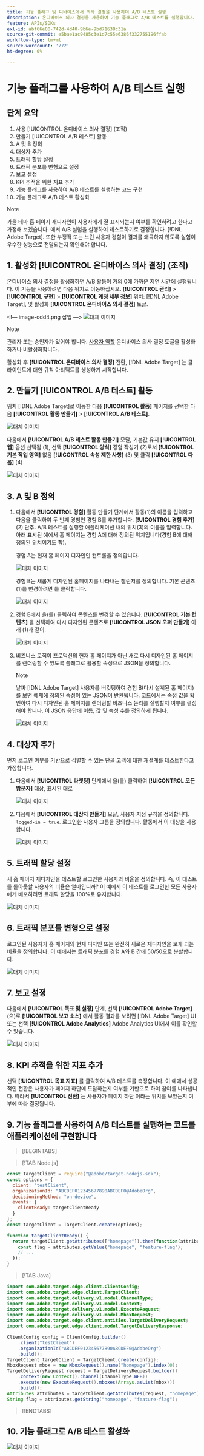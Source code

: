 ```yaml
---
title: 기능 플래그 및 디바이스에서 의사 결정을 사용하여 A/B 테스트 실행
description: 온디바이스 의사 결정을 사용하여 기능 플래그로 A/B 테스트를 실행합니다.
feature: APIs/SDKs
exl-id: abf66e00-742d-4d40-9b6e-9bd71638c31a
source-git-commit: e5bae1ac9485c3e1d7c55e6386f332755196ffab
workflow-type: tm+mt
source-wordcount: '772'
ht-degree: 0%

---
```


# 기능 플래그를 사용하여 A/B 테스트 실행

## 단계 요약

1. 사용 [!UICONTROL 온디바이스 의사 결정] (조직)
1. 만들기 [!UICONTROL A/B 테스트] 활동
1. A 및 B 정의
1. 대상자 추가
1. 트래픽 할당 설정
1. 트래픽 분포를 변형으로 설정
1. 보고 설정
1. KPI 추적을 위한 지표 추가
1. 기능 플래그를 사용하여 A/B 테스트를 실행하는 코드 구현
1. 기능 플래그로 A/B 테스트 활성화

>[!NOTE]
>
>가을 테마 홈 페이지 재디자인이 사용자에게 잘 표시되는지 여부를 확인하려고 한다고 가정해 보겠습니다. 에서 A/B 실험을 실행하여 테스트하기로 결정합니다. [!DNL Adobe Target]. 또한 부정적 또는 느린 사용자 경험이 결과를 왜곡하지 않도록 실험이 우수한 성능으로 전달되는지 확인해야 합니다.

## 1. 활성화 [!UICONTROL 온디바이스 의사 결정] (조직)

온디바이스 의사 결정을 활성화하면 A/B 활동이 거의 0에 가까운 지연 시간에 실행됩니다. 이 기능을 사용하려면 다음 위치로 이동하십시오. **[!UICONTROL 관리]** > **[!UICONTROL 구현]** > **[!UICONTROL 계정 세부 정보]** 위치: [!DNL Adobe Target], 및 활성화 **[!UICONTROL 온디바이스 의사 결정]** 토글.

&lt;!— image-odd4.png 삽입 —>
![대체 이미지](assets/asset-odd-toggle.png)

>[!NOTE]
>
>관리자 또는 승인자가 있어야 합니다. [사용자 역할](https://experienceleague.adobe.com/docs/target/using/administer/manage-users/user-management.html) 온디바이스 의사 결정 토글을 활성화하거나 비활성화합니다.

활성화 후 **[!UICONTROL 온디바이스 의사 결정]** 전환, [!DNL Adobe Target] 는 클라이언트에 대한 규칙 아티팩트를 생성하기 시작합니다.

## 2. 만들기 [!UICONTROL A/B 테스트] 활동

위치 [!DNL Adobe Target]로 이동한 다음 **[!UICONTROL 활동]** 페이지를 선택한 다음 **[!UICONTROL 활동 만들기]** > **[!UICONTROL A/B 테스트]**.

![대체 이미지](assets/asset-ab.png)

다음에서 **[!UICONTROL A/B 테스트 활동 만들기]** 모달, 기본값 유지 **[!UICONTROL 웹]** 옵션 선택됨 (1), 선택 **[!UICONTROL 양식]** 경험 작성기 (2)로서 **[!UICONTROL 기본 작업 영역]** 없음 **[!UICONTROL 속성 제한 사항]** (3) 및 클릭 **[!UICONTROL 다음]** (4)

![대체 이미지](assets/asset-form.png)

## 3. A 및 B 정의

1. 다음에서 **[!UICONTROL 경험]** 활동 만들기 단계에서 활동(1)의 이름을 입력하고 다음을 클릭하여 두 번째 경험인 경험 B를 추가합니다. **[!UICONTROL 경험 추가]** (2) 단추. A/B 테스트를 실행할 애플리케이션 내의 위치(3)의 이름을 입력합니다. 아래 표시된 예에서 홈 페이지는 경험 A에 대해 정의된 위치입니다(경험 B에 대해 정의된 위치이기도 함).

   경험 A는 현재 홈 페이지 디자인인 컨트롤을 정의합니다.

   ![대체 이미지](assets/asset-exp-a.png)

   경험 B는 새롭게 디자인된 홈페이지를 나타내는 챌린저를 정의합니다. 기본 콘텐츠(1)를 변경하려면 를 클릭합니다.

   ![대체 이미지](assets/asset-exp-b.png)

1. 경험 B에서 을(를) 클릭하여 콘텐츠를 변경할 수 있습니다. **[!UICONTROL 기본 컨텐츠]** 을 선택하여 다시 디자인된 콘텐츠로 **[!UICONTROL JSON 오퍼 만들기]** 아래 (1)과 같이.

   ![대체 이미지](assets/asset-offer.png)

1. 비즈니스 로직이 프로덕션의 현재 홈 페이지가 아닌 새로 다시 디자인된 홈 페이지를 렌더링할 수 있도록 플래그로 활용할 속성으로 JSON을 정의합니다.


   >[!NOTE]
   >
   >날짜 [!DNL Adobe Target] 사용자를 버킷팅하여 경험 B(다시 설계된 홈 페이지)를 보면 예제에 정의된 속성이 있는 JSON이 반환됩니다. 코드에서는 속성 값을 확인하여 다시 디자인된 홈 페이지를 렌더링할 비즈니스 논리를 실행할지 여부를 결정해야 합니다. 이 JSON 응답에 이름, 값 및 속성 수를 정의하게 됩니다.

   ![대체 이미지](assets/asset-homepage.png)

## 4. 대상자 추가

먼저 로그인 여부를 기반으로 식별할 수 있는 단골 고객에 대한 재설계를 테스트한다고 가정합니다.

1. 다음에서 **[!UICONTROL 타겟팅]** 단계에서 을(를) 클릭하여 **[!UICONTROL 모든 방문자]** 대상, 표시된 대로

   ![대체 이미지](assets/asset-all-audiences.png)

1. 다음에서 **[!UICONTROL 대상자 만들기]** 모달, 사용자 지정 규칙을 정의합니다. `logged-in = true`. 로그인한 사용자 그룹을 정의합니다. 활동에서 이 대상을 사용합니다.

   ![대체 이미지](assets/asset-audience.png)

## 5. 트래픽 할당 설정

새 홈 페이지 재디자인을 테스트할 로그인한 사용자의 비율을 정의합니다. 즉, 이 테스트를 롤아웃할 사용자의 비율은 얼마입니까? 이 예에서 이 테스트를 로그인한 모든 사용자에게 배포하려면 트래픽 할당을 100%로 유지합니다.

![대체 이미지](assets/asset-allocation.png)

## 6. 트래픽 분포를 변형으로 설정

로그인된 사용자가 홈 페이지의 현재 디자인 또는 완전히 새로운 재디자인을 보게 되는 비율을 정의합니다. 이 예에서는 트래픽 분포를 경험 A와 B 간에 50/50으로 분할합니다.

![대체 이미지](assets/asset-traffic-distribution.png)

## 7. 보고 설정

다음에서 **[!UICONTROL 목표 및 설정]** 단계, 선택 **[!UICONTROL Adobe Target]** (으)로 **[!UICONTROL 보고 소스]** 에서 활동 결과를 보려면 [!DNL Adobe Target] UI 또는 선택 **[!UICONTROL Adobe Analytics]** Adobe Analytics UI에서 이를 확인할 수 있습니다.

![대체 이미지](assets/asset-reporting.png)

## 8. KPI 추적을 위한 지표 추가

선택 **[!UICONTROL 목표 지표]** 를 클릭하여 A/B 테스트를 측정합니다. 이 예에서 성공적인 전환은 사용자가 페이지 하단에 도달하는지 여부를 기반으로 하여 참여를 나타냅니다. 따라서 **[!UICONTROL 전환]** 는 사용자가 페이지 하단 이라는 위치를 보았는지 여부에 따라 결정됩니다.

## 9. 기능 플래그를 사용하여 A/B 테스트를 실행하는 코드를 애플리케이션에 구현합니다

>[!BEGINTABS]

>[!TAB Node.js]

```js {line-numbers="true"}
const TargetClient = require("@adobe/target-nodejs-sdk");
const options = {
  client: "testClient",
  organizationId: "ABCDEF012345677890ABCDEF0@AdobeOrg",
  decisioningMethod: "on-device",
  events: {
    clientReady: targetClientReady
  }
};
const targetClient = TargetClient.create(options);

function targetClientReady() {
  return targetClient.getAttributes(["homepage"]).then(function(attributes) {
    const flag = attributes.getValue("homepage", "feature-flag");
    // ...
  });
}
```

>[!TAB Java]

```java {line-numbers="true"}
import com.adobe.target.edge.client.ClientConfig;
import com.adobe.target.edge.client.TargetClient;
import com.adobe.target.delivery.v1.model.ChannelType;
import com.adobe.target.delivery.v1.model.Context;
import com.adobe.target.delivery.v1.model.ExecuteRequest;
import com.adobe.target.delivery.v1.model.MboxRequest;
import com.adobe.target.edge.client.entities.TargetDeliveryRequest;
import com.adobe.target.edge.client.model.TargetDeliveryResponse;

ClientConfig config = ClientConfig.builder()
    .client("testClient")
    .organizationId("ABCDEF012345677890ABCDEF0@AdobeOrg")
    .build();
TargetClient targetClient = TargetClient.create(config);
MboxRequest mbox = new MboxRequest().name("homepage").index(0);
TargetDeliveryRequest request = TargetDeliveryRequest.builder()
    .context(new Context().channel(ChannelType.WEB))
    .execute(new ExecuteRequest().mboxes(Arrays.asList(mbox)))
    .build();
Attributes attributes = targetClient.getAttributes(request, "homepage");
String flag = attributes.getString("homepage", "feature-flag");
```

>[!ENDTABS]

## 10. 기능 플래그로 A/B 테스트 활성화

![대체 이미지](assets/asset-activate.png)
